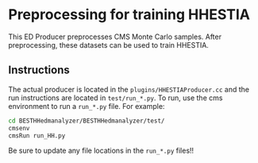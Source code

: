 # Preprocessing for training HHESTIA

This ED Producer preprocesses CMS Monte Carlo samples. After preprocessing, these datasets 
can be used to train HHESTIA.

## Instructions

The actual producer is located in the ``plugins/HHESTIAProducer.cc`` and
the run instructions are located in ``test/run_*.py``. To run, use the
cms environment to run a ``run_*.py`` file. For example: 

```bash
cd BESTHHedmanalyzer/BESTHHedmanalyzer/test/
cmsenv
cmsRun run_HH.py
```

Be sure to update any file locations in the ``run_*.py`` files!!



